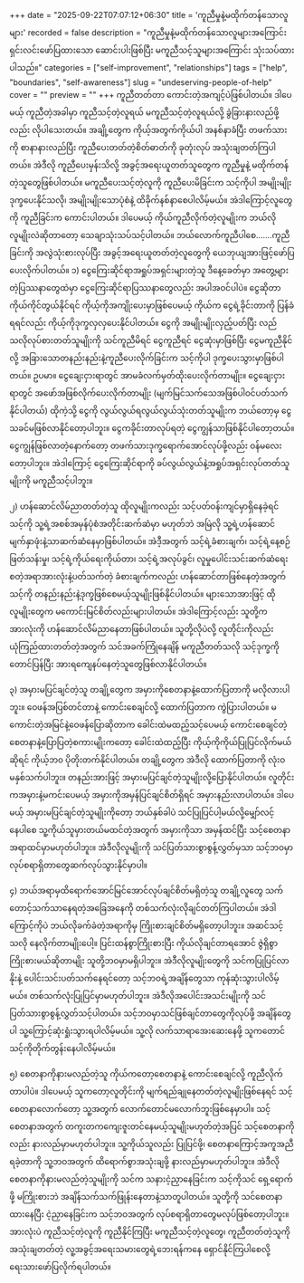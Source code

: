 +++
date = "2025-09-22T07:07:12+06:30"
title = 'ကူညီမှုနဲ့မထိုက်တန်သောလူများ'
recorded = false
description = "ကူညီမှုနဲ့မထိုက်တန်သောလူများအကြောင်း ရှင်းလင်းဖော်ပြထားသော ဆောင်းပါးဖြစ်ပြီး မကူညီသင့်သူများအကြောင်း သုံးသပ်ထားပါသည်။"
categories = ["self-improvement", "relationships"]
tags = ["help", "boundaries", "self-awareness"]
slug = "undeserving-people-of-help"
cover = ""
preview = ""
+++
ကူညီတတ်တာ ကောင်းတဲ့အကျင့်ပဲဖြစ်ပါတယ်။ ဒါပေမယ့် ကူညီတဲ့အခါမှာ ကူညီသင့်တဲ့လူရယ် မကူညီသင့်တဲ့လူရယ်လို့ ခွဲခြားနားလည်ဖို့လည်း လိုပါသေးတယ်။ အချို့တွေက ကိုယ့်အတွက်ကိုယ်ပါ အနစ်နာခံပြီး တဖက်သားကို စာနာနားလည်ပြီး ကူညီပေးတတ်တဲ့စိတ်ဓာတ်ကို ခုတုံးလုပ် အသုံးချတတ်ကြပါတယ်။ အဲဒီလို ကူညီပေးမှန်းသိလို့ အခွင့်အရေးယူတတ်သူတွေက ကူညီမှုနဲ့ မထိုက်တန်တဲ့သူတွေဖြစ်ပါတယ်။ မကူညီပေးသင့်တဲ့လူကို ကူညီပေးမိခြင်းက သင့်ကိုပါ အမျိုးမျိုးဒုက္ခပေးနိုင်သလို၊ အမျိုးမျိုးသောပုံစံနဲ့ ထိခိုက်နစ်နာစေပါလိမ့်မယ်။ အဲဒါကြောင့်လူတွေကို ကူညီခြင်းက ကောင်းပါတယ်။ ဒါပေမယ့် ကိုယ်ကူညီလိုက်တဲ့လူမျိုးက ဘယ်လိုလူမျိုးလဲဆိုတာတော့ သေချာသုံးသပ်သင့်ပါတယ်။ ဘယ်လောက်ကူညီပါစေ…….ကူညီခြင်းကို အလွဲသုံးစားလုပ်ပြီး အခွင့်အရေးယူတတ်တဲ့လူတွေကို ယေဘုယျအားဖြင့်ဖော်ပြပေးလိုက်ပါတယ်။
၁) ငွေကြေးဆိုင်ရာအရှုပ်အရှင်းများတဲ့သူ
ဒီနေ့ခေတ်မှာ အတွေ့များတဲ့ပြဿနာတွေထဲမှာ ငွေကြေးဆိုင်ရာပြဿနာတွေလည်း အပါအဝင်ပါပဲ။ ငွေဆိုတာ ကိုယ်ကိုင်တွယ်နိုင်ရင် ကိုယ့်ကိုအကျိုးပေးမှာဖြစ်ပေမယ့် ကိုယ်က ငွေရဲ့ခိုင်းတာကို ပြန်ခံရရင်လည်း ကိုယ့်ကိုဒုက္ခလှလှပေးနိုင်ပါတယ်။ ငွေကို အမျိုးမျိုးလှည့်ပတ်ပြီး လည်သလိုလုပ်စားတတ်သူမျိုးကို သင်ကူညီမိရင် ငွေကူညီရင် ငွေဆုံးမှာဖြစ်ပြီး ငွေမကူညီနိုင်လို့ အခြားသောတနည်းနည်းနဲ့ကူညီပေးလိုက်ခြင်းက သင့်ကိုပါ ဒုက္ခပေးသွားမှာဖြစ်ပါတယ်။ ဥပမာ။ ငွေချေးငှားရာတွင် အာမခံလက်မှတ်ထိုးပေးလိုက်တာမျိုး။ ငွေချေးငှားရာတွင် အဖော်အဖြစ်လိုက်ပေးလိုက်တာမျိုး (မျက်မြင်သက်သေအဖြစ်ပါဝင်ပတ်သက်နိုင်ပါတယ်)
ထိုကဲ့သို့ ငွေကို လွယ်လွယ်ရလွယ်လွယ်သုံးတတ်သူမျိုးက ဘယ်တော့မှ ငွေသခင်မဖြစ်လာနိုင်တော့ပါဘူး။ ငွေကခိုင်းတာလုပ်ရတဲ့ ငွေကျွန်သာဖြစ်နိုင်ပါတော့တယ်။ ငွေကျွန်ဖြစ်လာတဲ့နောက်တော့ တဖက်သားဒုက္ခရောက်အောင်လုပ်ဖို့လည်း ဝန်မလေးတော့ပါဘူး။ အဲဒါကြောင့် ငွေကြေးဆိုင်ရာကို ခပ်လွယ်လွယ်နဲ့အရှုပ်အရှင်းလုပ်တတ်သူမျိုးကို မကူညီသင့်ပါဘူး။

၂) ဟန်ဆောင်လိမ်ညာတတ်တဲ့သူ
ထိုလူမျိုးကလည်း သင့်ပတ်ဝန်းကျင်မှာရှိနေခဲ့ရင် သင့်ကို သူ့ရဲ့အစစ်အမှန်ပုံစံအတိုင်းဆက်ဆံမှာ မဟုတ်ဘဲ အမြဲလို သူ့ရဲ့ဟန်ဆောင်မျက်နှာဖုံးနဲ့သာဆက်ဆံနေမှာဖြစ်ပါတယ်။ အဲဒီ့အတွက် သင့်ရဲ့ခံစားချက်၊ သင့်ရဲ့နေ့စဉ်ဖြတ်သန်းမှု၊ သင့်ရဲ့ကိုယ်ရေးကိုယ်တာ၊ သင့်ရဲ့အလုပ်ခွင်၊ လူမှုပေါင်းသင်းဆက်ဆံရေး စတဲ့အရာအားလုံးနဲ့ပတ်သက်တဲ့ ခံစားချက်ကလည်း ဟန်ဆောင်တာဖြစ်နေတဲ့အတွက် သင့်ကို တနည်းနည်းနဲ့ဒုက္ခဖြစ်စေမယ့်သူမျိုးဖြစ်နိုင်ပါတယ်။ များသောအားဖြင့် ထိုလူမျိုးတွေက မကောင်းမြင်စိတ်လည်းများပါတယ်။ အဲဒါကြောင့်လည်း သူတို့က အားလုံးကို ဟန်ဆောင်လိမ်ညာနေတာဖြစ်ပါတယ်။ သူတို့လိုပဲလို့ လူတိုင်းကိုလည်း ယုံကြည်ထားတတ်တဲ့အတွက် သင်အခက်ကြုံနေချိန် မကူညီတတ်သလို သင့်ဒုက္ခကိုတောင်ပြန်ပြီး အားရကျေနပ်နေတဲ့သူတွေဖြစ်လာနိုင်ပါတယ်။

၃) အမှားမပြင်ချင်တဲ့သူ
တချို့တွေက အမှားကိုစေတနာနဲ့ထောက်ပြတာကို မလိုလားပါဘူး။ ဝေဖန်အပြစ်တင်တာနဲ့ ကောင်းစေချင်လို့ ထောက်ပြတာက ကွဲပြားပါတယ်။ မကောင်းတဲ့အမြင်နဲ့ဝေဖန်ပြောဆိုတာက ခေါင်းထဲမထည့်သင့်ပေမယ့် ကောင်းစေချင်တဲ့စေတနာနဲ့ပြောပြတဲ့စကားမျိုးကတော့ ခေါင်းထဲထည့်ပြီး ကိုယ့်ကိုကိုယ်ပြုပြင်လိုက်မယ်ဆိုရင် ကိုယ့်ဘ၀ ပိုတိုးတက်နိုင်ပါတယ်။ တချို့တွေက အဲဒီလို ထောက်ပြတာကို လုံးဝမနှစ်သက်ပါဘူး။ တနည်းအားဖြင့် အမှားမပြင်ချင်တဲ့သူမျိုးလို့ပြောနိုင်ပါတယ်။ လူတိုင်းကအမှားနဲ့မကင်းပေမယ့် အမှားကိုအမှန်ပြင်ချင်စိတ်ရှိရင် အမှားနည်းလာပါတယ်။ ဒါပေမယ့် အမှားမပြင်ချင်တဲ့သူမျိုးကိုတော့ ဘယ်နှစ်ခါပဲ သင်ပြုပြင်ပါ့မယ်လို့မျှော်လင့်နေပါစေ သူ့ကိုယ်သူမှားတယ်မထင်တဲ့အတွက် အမှားကိုသာ အမှန်ထင်ပြီး သင့်စေတနာအရာထင်မှာမဟုတ်ပါဘူး။ အဲဒီလိုလူမျိုးကို သင်ပြတ်သားစွာစွန့်လွှတ်မှသာ သင့်ဘဝမှာ လုပ်စရာရှိတာတွေဆက်လုပ်သွားနိုင်မှာပါ။

၄) ဘယ်အရာမှထိရောက်အောင်မြင်အောင်လုပ်ချင်စိတ်မရှိတဲ့သူ
တချို့လူတွေ သက်တောင့်သက်သာနေရတဲ့အခြေအနေကို တစ်သက်လုံးလိုချင်တတ်ကြပါတယ်။ အဲဒါကြောင့်ကိုပဲ ဘယ်လိုခက်ခဲတဲ့အရာကိုမှ ကြိုးစားချင်စိတ်မရှိတော့ပါဘူး။ အဆင်သင့်သလို နေလိုက်တာမျိုးပေါ့။ ပြင်းထန်စွာကြိုးစားပြီး ကိုယ်လိုချင်တာရအောင် ဇွဲရှိစွာကြိုးစားမယ်ဆိုတာမျိုး သူတို့ဘဝမှာမရှိပါဘူး။ အဲဒီလိုလူမျိုးတွေကို သင်ကပြုပြင်လာနိုးနဲ့ ပေါင်းသင်းပတ်သက်နေရင်တော့ သင့်ဘဝရဲ့အချိန်တွေသာ ကုန်ဆုံးသွားပါလိမ့်မယ်။ တစ်သက်လုံးပြုပြင်မှာမဟုတ်ပါဘူး။ အဲဒီလိုအပေါင်းအသင်းမျိုးကို သင်ပြတ်သားစွာစွန့်လွှတ်သင့်ပါတယ်။ သင့်ဘဝမှာသင်ဖြစ်ချင်တာတွေကိုလုပ်ဖို့ အချိန်တွေပါ သူ့ကြောင့်ဆုံးရှုံးသွားရပါလိမ့်မယ်။ သူ့လို လက်သာရာအေးဆေးနေဖို့ သူကတောင်သင့်ကိုတိုက်တွန်းနေပါလိမ့်မယ်။

၅) စေတနာကိုနားမလည်တဲ့သူ
ကိုယ်ကတော့စေတနာနဲ့ ကောင်းစေချင်လို့ ကူညီလိုက်တာပါပဲ။ ဒါပေမယ့် သူကတော့လူတိုင်းကို မျက်ရည်ချုနေတတ်တဲ့လူမျိုးဖြစ်နေရင် သင့်စေတနာလောက်တော့ သူ့အတွက် လောက်တောင်မလောက်ဘူးဖြစ်နေမှာပါ။ သင့်စေတနာအတွက် တကူးတကကျေးဇူးတင်နေမယ့်သူမျိုးမဟုတ်တဲ့အပြင် သင့်စေတနာကိုလည်း နားလည်မှာမဟုတ်ပါဘူး။ သူ့ကိုယ်သူလည်း ပြုပြင်ဖို့၊ စေတနာကြောင့်အကူအညီရခဲ့တာကို သူ့ဘဝအတွက် ထိရောက်စွာအသုံးချဖို့ နားလည်မှာမဟုတ်ပါဘူး။ အဲဒီလို စေတနာကိုနားမလည်တဲ့သူမျိုးကို သင်က သနားငဲ့ညှာနေခြင်းက သင့်ကိုသင် ရှေ့ရောက်ဖို့ မကြိုးစားဘဲ အချိန်သက်သက်ဖြုန်းနေတာနဲ့သာတူပါတယ်။ သူတို့ကို သင်စေတနာထားနေပြီး ငဲ့ညှာနေခြင်းက သင့်ဘဝအတွက် လုပ်စရာရှိတာတွေမလုပ်ဖြစ်တော့ပါဘူး။
အားလုံးပဲ ကူညီသင့်တဲ့လူကို ကူညီနိုင်ကြပြီး မကူညီသင့်တဲ့လူတွေ၊ ကူညီတတ်တဲ့သူကို အသုံးချတတ်တဲ့ လူ့အခွင့်အရေးသမားတွေရဲ့ဘေးရန်ကနေ ရှောင်နိုင်ကြပါစေလို့ ရေးသားဖော်ပြလိုက်ရပါတယ်။ 